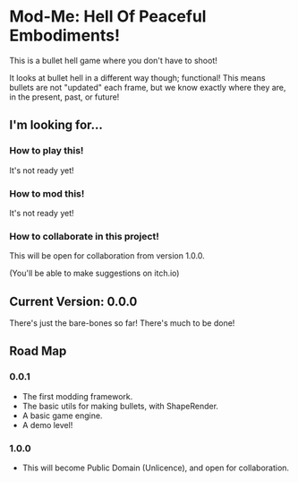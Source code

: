 # Mod-Me: Hell Of Peaceful Embodiments!

This is a bullet hell game where you don't have to shoot!

It looks at bullet hell in a different way though; functional!
This means bullets are not "updated" each frame, but we know exactly where they
are, in the present, past, or future!

## I'm looking for...
### How to play this!
It's not ready yet!

### How to mod this!
It's not ready yet!

### How to collaborate in this project!
This will be open for collaboration from version 1.0.0.

(You'll be able to make suggestions on itch.io)

## Current Version: 0.0.0

There's just the bare-bones so far! There's much to be done!

## Road Map
### 0.0.1
- The first modding framework.
- The basic utils for making bullets, with ShapeRender.
- A basic game engine.
- A demo level!

### 1.0.0
- This will become Public Domain (Unlicence), and open for collaboration.
